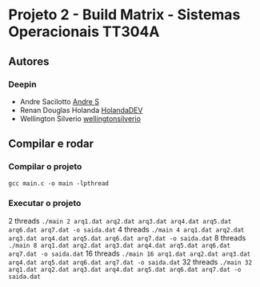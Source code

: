 # Projeto 2 - Build Matrix - Sistemas Operacionais TT304A

## Autores

### Deepin

- Andre Sacilotto [Andre S](https://github.com/231396)
- Renan Douglas Holanda [HolandaDEV](https://github.com/HolandaDEV)
- Wellington Silverio [wellingtonsilverio](https://github.com/wellingtonsilverio)

## Compilar e rodar

### Compilar o projeto

`gcc main.c -o main -lpthread`

### Executar o projeto

2 threads
`./main 2 arq1.dat arq2.dat arq3.dat arq4.dat arq5.dat arq6.dat arq7.dat -o saida.dat`
4 threads
`./main 4 arq1.dat arq2.dat arq3.dat arq4.dat arq5.dat arq6.dat arq7.dat -o saida.dat`
8 threads
`./main 8 arq1.dat arq2.dat arq3.dat arq4.dat arq5.dat arq6.dat arq7.dat -o saida.dat`
16 threads
`./main 16 arq1.dat arq2.dat arq3.dat arq4.dat arq5.dat arq6.dat arq7.dat -o saida.dat`
32 threads
`./main 32 arq1.dat arq2.dat arq3.dat arq4.dat arq5.dat arq6.dat arq7.dat -o saida.dat`
